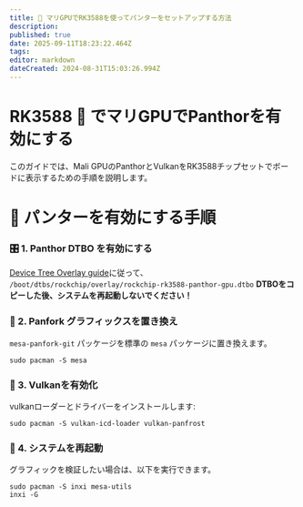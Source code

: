 ```yaml
---
title: 🐾 マリGPUでRK3588を使ってパンターをセットアップする方法
description:
published: true
date: 2025-09-11T18:23:22.464Z
tags:
editor: markdown
dateCreated: 2024-08-31T15:03:26.994Z
---
```


# RK3588 🚀 でマリGPUでPanthorを有効にする

このガイドでは、Mali GPUのPanthorとVulkanをRK3588チップセットでボードに表示するための手順を説明します。

# 🔧 パンターを有効にする手順

### 🎛️ 1. Panthor DTBO を有効にする

[Device Tree Overlay guide](/how-to/how-to-enable-dtbos)に従って、
`/boot/dtbs/rockchip/overlay/rockchip-rk3588-panthor-gpu.dtbo`
**DTBOをコピーした後、システムを再起動しないでください！**

### 🔄 2. Panfork グラフィックスを置き換え

`mesa-panfork-git` パッケージを標準の `mesa` パッケージに置き換えます。

```
sudo pacman -S mesa
```

### 🌋 3. Vulkanを有効化

vulkanローダーとドライバーをインストールします:

```
sudo pacman -S vulkan-icd-loader vulkan-panfrost
```

### 🔁 4. システムを再起動

グラフィックを検証したい場合は、以下を実行できます。

```
sudo pacman -S inxi mesa-utils
inxi -G
```
